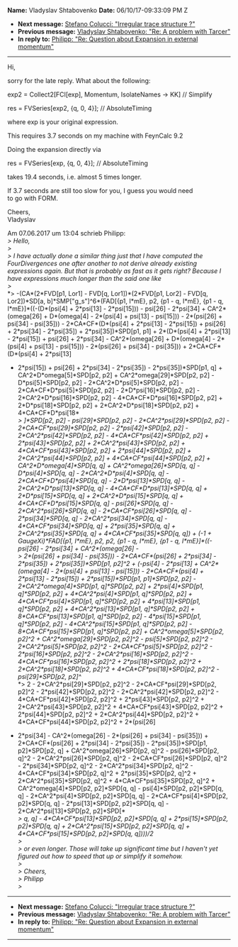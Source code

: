 **Name:** Vladyslav Shtabovenko
**Date:** 06/10/17-09:33:09 PM Z

  - **Next message:** [Stefano Colucci: "Irregular trace structure
    ?"](1268.html)
  - **Previous message:** [Vladyslav Shtabovenko: "Re: A problem with
    Tarcer"](1266.html)
  - **In reply to:** [Philipp: "Re: Question about Expansion in external
    momentum"](1265.html)

-----

Hi,  
  
sorry for the late reply. What about the following:  
  
exp2 = Collect2[FCI[exp], Momentum, IsolateNames -\> KK]
// Simplify  
  
res = FVSeries[exp2, {q, 0, 4}]; // AbsoluteTiming  
  
where exp is your original expression.  
  
This requires 3.7 seconds on my machine with FeynCalc 9.2  
  
Doing the expansion directly via  
  
res = FVSeries[exp, {q, 0, 4}]; // AbsoluteTiming  
  
takes 19.4 seconds, i.e. almost 5 times longer.  
  
If 3.7 seconds are still too slow for you, I guess you would need  
to go with FORM.  
  
Cheers,  
Vladyslav  
  
  
Am 07.06.2017 um 13:04 schrieb Philipp:  
*\> Hello,*  
*\>*  
*\> I have actually done a similar thing just that I have computed the
FourDivergences one after another to not derive already existing
expressions again. But that is probably as fast as it gets right?
Because I have expressions much longer than the said one like*  
*\>*  
*\> -(CA\*(2\*FVD[p1, Lor1] - FVD[q,
Lor1])\*(2\*FVD[p1, Lor2] - FVD[q, Lor2])\*SD[a,
b]\*SMP["g\_s"]^6\*(FAD[{p1, I\*mE}, p2, {p1 - q,
I\*mE}, {p1 - q, I\*mE}]\*((-(D\*(psi[4] +
2\*psi[13] - 2\*psi[15])) - psi[26] -
2\*psi[34] + CA^2\*(omega[26] + D\*(omega[4] -
2\*(psi[4] + psi[13] - psi[15])) -
2\*(psi[26] + psi[34] - psi[35])) -
2\*CA\*CF\*(D\*(psi[4] + 2\*psi[13] -
2\*psi[15]) + psi[26] + 2\*psi[34] -
2\*psi[35]) + 2\*psi[35])\*SPD[p1, p1] +
2\*(D\*(psi[4] + 2\*psi[13] - 2\*psi[15]) +
psi[26] + 2\*psi[34] - CA^2\*(omega[26] +
D\*(omega[4] - 2\*(psi[4] + psi[13] -
psi[15])) - 2\*(psi[26] + psi[34] -
psi[35])) + 2\*CA\*CF\*(D\*(psi[4] + 2\*psi[13]
- 2\*psi[15]) + psi[26] + 2\*psi[34] -
2\*psi[35]) - 2\*psi[35])\*SPD[p1, q] +
CA^2\*D\*omega[5]\*SPD[p2, p2] +
CA^2\*omega[29]\*SPD[p2, p2] -
D\*psi[5]\*SPD[p2, p2] -
2\*CA^2\*D\*psi[5]\*SPD[p2, p2] -
2\*CA\*CF\*D\*psi[5]\*SPD[p2, p2] -
2\*D\*psi[16]\*SPD[p2, p2] -
2\*CA^2\*D\*psi[16]\*SPD[p2, p2] -
4\*CA\*CF\*D\*psi[16]\*SPD[p2, p2] +
2\*D\*psi[18]\*SPD[p2, p2] +
2\*CA^2\*D\*psi[18]\*SPD[p2, p2] +
4\*CA\*CF\*D\*psi[18*  
*\> ]\*SPD[p2, p2] - psi[29]\*SPD[p2, p2] -
2\*CA^2\*psi[29]\*SPD[p2, p2] -
2\*CA\*CF\*psi[29]\*SPD[p2, p2] -
2\*psi[42]\*SPD[p2, p2] -
2\*CA^2\*psi[42]\*SPD[p2, p2] -
4\*CA\*CF\*psi[42]\*SPD[p2, p2] +
2\*psi[43]\*SPD[p2, p2] +
2\*CA^2\*psi[43]\*SPD[p2, p2] +
4\*CA\*CF\*psi[43]\*SPD[p2, p2] +
2\*psi[44]\*SPD[p2, p2] +
2\*CA^2\*psi[44]\*SPD[p2, p2] +
4\*CA\*CF\*psi[44]\*SPD[p2, p2] +
CA^2\*D\*omega[4]\*SPD[q, q] +
CA^2\*omega[26]\*SPD[q, q] -
D\*psi[4]\*SPD[q, q] -
2\*CA^2\*D\*psi[4]\*SPD[q, q] -
2\*CA\*CF\*D\*psi[4]\*SPD[q, q] -
2\*D\*psi[13]\*SPD[q, q] -
2\*CA^2\*D\*psi[13]\*SPD[q, q] -
4\*CA\*CF\*D\*psi[13]\*SPD[q, q] +
2\*D\*psi[15]\*SPD[q, q] +
2\*CA^2\*D\*psi[15]\*SPD[q, q] +
4\*CA\*CF\*D\*psi[15]\*SPD[q, q] -
psi[26]\*SPD[q, q] -
2\*CA^2\*psi[26]\*SPD[q, q] -
2\*CA\*CF\*psi[26]\*SPD[q, q] -
2\*psi[34]\*SPD[q, q] -
2\*CA^2\*psi[34]\*SPD[q, q] -
4\*CA\*CF\*psi[34]\*SPD[q, q] +
2\*psi[35]\*SPD[q, q] +
2\*CA^2\*psi[35]\*SPD[q, q] +
4\*CA\*CF\*psi[35]\*SPD[q, q]) + (-1 +
GaugeXi)\*FAD[{p1, I\*mE}, p2, p2, {p1 - q, I\*mE}, {p1 - q,
I\*mE}]\*((-psi[26] - 2\*psi[34] +
CA^2\*(omega[26] -*  
*\> 2\*(psi[26] + psi[34] - psi[35])) -
2\*CA\*CF\*(psi[26] + 2\*psi[34] - 2\*psi[35]) +
2\*psi[35])\*SPD[p1, p2]^2 + (-psi[4] -
2\*psi[13] + CA^2\*(omega[4] - 2\*(psi[4] +
psi[13] - psi[15])) - 2\*CA\*CF\*(psi[4] +
2\*psi[13] - 2\*psi[15]) +
2\*psi[15])\*SPD[p1, p1]\*SPD[p2, p2] -
2\*CA^2\*omega[4]\*SPD[p1, q]\*SPD[p2, p2] +
2\*psi[4]\*SPD[p1, q]\*SPD[p2, p2] +
4\*CA^2\*psi[4]\*SPD[p1, q]\*SPD[p2, p2] +
4\*CA\*CF\*psi[4]\*SPD[p1, q]\*SPD[p2, p2] +
4\*psi[13]\*SPD[p1, q]\*SPD[p2, p2] +
4\*CA^2\*psi[13]\*SPD[p1, q]\*SPD[p2, p2] +
8\*CA\*CF\*psi[13]\*SPD[p1, q]\*SPD[p2, p2] -
4\*psi[15]\*SPD[p1, q]\*SPD[p2, p2] -
4\*CA^2\*psi[15]\*SPD[p1, q]\*SPD[p2, p2] -
8\*CA\*CF\*psi[15]\*SPD[p1, q]\*SPD[p2, p2] +
CA^2\*omega[5]\*SPD[p2, p2]^2 +
CA^2\*omega[29]\*SPD[p2, p2]^2 -
psi[5]\*SPD[p2, p2]^2 -
2\*CA^2\*psi[5]\*SPD[p2, p2]^2 -
2\*CA\*CF\*psi[5]\*SPD[p2, p2]^2 -
2\*psi[16]\*SPD[p2, p2]^2 -
2\*CA^2\*psi[16]\*SPD[p2, p2]^2 -
4\*CA\*CF\*psi[16]\*SPD[p2, p2]^2 +
2\*psi[18]\*SPD[p2, p2]^2 +
2\*CA^2\*psi[18]\*SPD[p2, p2]^2 +
4\*CA\*CF\*psi[18]\*SPD[p2, p2]^2 -
psi[29]\*SPD[p2, p2]^*  
*\> 2 - 2\*CA^2\*psi[29]\*SPD[p2, p2]^2 -
2\*CA\*CF\*psi[29]\*SPD[p2, p2]^2 -
2\*psi[42]\*SPD[p2, p2]^2 -
2\*CA^2\*psi[42]\*SPD[p2, p2]^2 -
4\*CA\*CF\*psi[42]\*SPD[p2, p2]^2 +
2\*psi[43]\*SPD[p2, p2]^2 +
2\*CA^2\*psi[43]\*SPD[p2, p2]^2 +
4\*CA\*CF\*psi[43]\*SPD[p2, p2]^2 +
2\*psi[44]\*SPD[p2, p2]^2 +
2\*CA^2\*psi[44]\*SPD[p2, p2]^2 +
4\*CA\*CF\*psi[44]\*SPD[p2, p2]^2 + 2\*(psi[26]
+ 2\*psi[34] - CA^2\*(omega[26] - 2\*(psi[26] +
psi[34] - psi[35])) + 2\*CA\*CF\*(psi[26] +
2\*psi[34] - 2\*psi[35]) -
2\*psi[35])\*SPD[p1, p2]\*SPD[p2, q] +
CA^2\*omega[26]\*SPD[p2, q]^2 -
psi[26]\*SPD[p2, q]^2 -
2\*CA^2\*psi[26]\*SPD[p2, q]^2 -
2\*CA\*CF\*psi[26]\*SPD[p2, q]^2 -
2\*psi[34]\*SPD[p2, q]^2 -
2\*CA^2\*psi[34]\*SPD[p2, q]^2 -
4\*CA\*CF\*psi[34]\*SPD[p2, q]^2 +
2\*psi[35]\*SPD[p2, q]^2 +
2\*CA^2\*psi[35]\*SPD[p2, q]^2 +
4\*CA\*CF\*psi[35]\*SPD[p2, q]^2 +
CA^2\*omega[4]\*SPD[p2, p2]\*SPD[q, q] -
psi[4]\*SPD[p2, p2]\*SPD[q, q] -
2\*CA^2\*psi[4]\*SPD[p2, p2]\*SPD[q, q] -
2\*CA\*CF\*psi[4]\*SPD[p2, p2]\*SPD[q, q] -
2\*psi[13]\*SPD[p2, p2]\*SPD[q, q] -
2\*CA^2\*psi[13]\*SPD[p2, p2]\*SPD[*  
*\> q, q] - 4\*CA\*CF\*psi[13]\*SPD[p2,
p2]\*SPD[q, q] + 2\*psi[15]\*SPD[p2,
p2]\*SPD[q, q] + 2\*CA^2\*psi[15]\*SPD[p2,
p2]\*SPD[q, q] + 4\*CA\*CF\*psi[15]\*SPD[p2,
p2]\*SPD[q, q])))/2*  
*\>*  
*\> or even longer. Those will take up significant time but I haven't
yet figured out how to speed that up or simplify it somehow.*  
*\>*  
*\> Cheers,*  
*\> Philipp*  
*\>*  

-----

  - **Next message:** [Stefano Colucci: "Irregular trace structure
    ?"](1268.html)
  - **Previous message:** [Vladyslav Shtabovenko: "Re: A problem with
    Tarcer"](1266.html)
  - **In reply to:** [Philipp: "Re: Question about Expansion in external
    momentum"](1265.html)

-----

